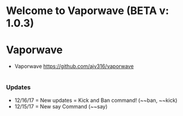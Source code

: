 # Welcome to Vaporwave (BETA v: 1.0.3)

#

# Vaporwave

- Vaporwave
https://github.com/ajv316/vaporwave

#

### Updates
- 12/16/17 = New updates = Kick and Ban command! (~~ban, ~~kick)
- 12/15/17 = New say Command (~~say)
